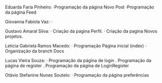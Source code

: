 Eduarda Faria Pinheiro:
·Programação da página Novo Post
·Programação da página Feed

Giovanna Fabíola Vaz: 
· 

Gustavo Amaral Silva:
· Criação da pagina Perfil.
· Criação da pagina Novos projetos.

Leticia Gabriela Ramos Macedo:
· Programação Página inicial (index)
· Organização da branch Docs

Lucas Vieira Souza:
· Programação da página de login
. Programação da página de register
. Programação da página de LoginRegister

Otávio Stefanine Nunes Soutelo:
·  Programação da página preferências
